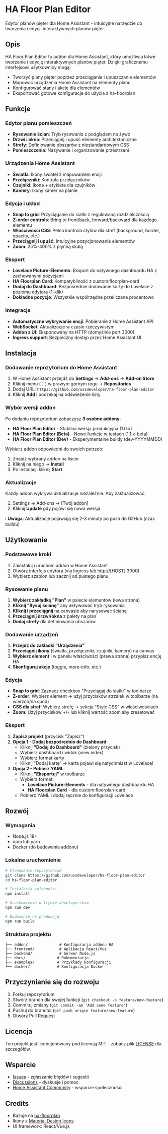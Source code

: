 # HA Floor Plan Editor

Edytor planów pięter dla Home Assistant - intuicyjne narzędzie do tworzenia i edycji interaktywnych planów pięter.

## Opis

HA Floor Plan Editor to addon dla Home Assistant, który umożliwia łatwe tworzenie i edycję interaktywnych planów pięter. Dzięki graficznemu interfejsowi użytkownicy mogą:

- Tworzyć plany pięter poprzez przeciąganie i upuszczanie elementów
- Mapować urządzenia Home Assistant na elementy planu
- Konfigurować stany i akcje dla elementów
- Eksportować gotowe konfiguracje do użycia z ha-floorplan

## Funkcje

### Edytor planu pomieszczeń
- **Rysowanie ścian**: Tryb rysowania z podglądem na żywo
- **Drzwi i okna**: Przeciągnij i upuść elementy architektoniczne
- **Strefy**: Definiowanie obszarów z niestandardowym CSS
- **Pomieszczenia**: Nazywanie i organizowanie przestrzeni

### Urządzenia Home Assistant
- **Światła**: Ikony świateł z mapowaniem encji
- **Przełączniki**: Kontrola przełączników
- **Czujniki**: Ikona + etykieta dla czujników
- **Kamery**: Ikony kamer na planie

### Edycja i układ
- **Snap to grid**: Przyciąganie do siatki z regulowaną rozdzielczością
- **Z-order controls**: Bring to front/back, forward/backward dla każdego elementu
- **Właściwości CSS**: Pełna kontrola stylów dla stref (background, border, opacity, etc.)
- **Przeciągnij i upuść**: Intuicyjne pozycjonowanie elementów
- **Zoom**: 25%-400% z płynną skalą

### Eksport
- **Lovelace Picture-Elements**: Eksport do natywnego dashboardu HA z zachowanymi pozycjami
- **HA Floorplan Card**: Kompatybilność z custom:floorplan-card
- **Dodaj do Dashboard**: Bezpośrednie dodawanie karty do Lovelace z poziomu edytora (1-klik)
- **Dokładne pozycje**: Wszystkie współrzędne przeliczane procentowo

### Integracja
- **Automatyczne wykrywanie encji**: Pobieranie z Home Assistant API
- **WebSocket**: Aktualizacje w czasie rzeczywistym
- **Addon z UI**: Eksponowany na HTTP (domyślnie port 3000)
- **Ingress support**: Bezpieczny dostęp przez Home Assistant UI

## Instalacja

### Dodawanie repozytorium do Home Assistant

1. W Home Assistant przejdź do **Settings** → **Add-ons** → **Add-on Store**
2. Kliknij menu (⋮) w prawym górnym rogu → **Repositories**
3. Dodaj URL: `https://github.com/ussdeveloper/ha-floor-plan-editor`
4. Kliknij **Add** i poczekaj na odświeżenie listy

### Wybór wersji addon

Po dodaniu repozytorium zobaczysz **3 osobne addony**:

- **HA Floor Plan Editor** - Stabilna wersja produkcyjna (1.0.x)
- **HA Floor Plan Editor (Beta)** - Nowe funkcje w testach (1.1.x-beta)
- **HA Floor Plan Editor (Dev)** - Eksperymentalne buildy (dev-YYYYMMDD)

Wybierz addon odpowiedni do swoich potrzeb:
1. Znajdź wybrany addon na liście
2. Kliknij na niego → **Install**
3. Po instalacji kliknij **Start**

### Aktualizacje

Każdy addon wykrywa aktualizacje niezależnie. Aby zaktualizować:
1. Settings → Add-ons → [Twój addon]
2. Kliknij **Update** gdy pojawi się nowa wersja

ℹ️ **Uwaga**: Aktualizacje pojawiają się 2-3 minuty po push do GitHub (czas buildu)

## Użytkowanie

### Podstawowe kroki
1. Zainstaluj i uruchom addon w Home Assistant
2. Otwórz interfejs edytora (via Ingress lub http://[HOST]:3000)
3. Wybierz szablon lub zacznij od pustego planu

### Rysowanie planu
1. **Wybierz zakładkę "Plan"** w palecie elementów (lewa strona)
2. **Kliknij "Rysuj ścianę"** aby aktywować tryb rysowania
3. **Kliknij i przeciągnij** na canvasie aby narysować ścianę
4. **Przeciągnij drzwi/okna** z palety na plan
5. **Dodaj strefy** dla definiowania obszarów

### Dodawanie urządzeń
1. **Przejdź do zakładki "Urządzenia"**
2. **Przeciągnij ikony** (światła, przełączniki, czujniki, kamery) na canvas
3. **Wybierz element** i w panelu właściwości (prawa strona) przypisz encję HA
4. **Skonfiguruj akcje** (toggle, more-info, etc.)

### Edycja
- **Snap to grid**: Zaznacz checkbox "Przyciągaj do siatki" w toolbarze
- **Z-order**: Wybierz element → użyj przycisków strzałek w toolbarze (na wierzch/na spód)
- **CSS dla stref**: Wybierz strefę → sekcja "Style CSS" w właściwościach
- **Zoom**: Użyj przycisków +/- lub kliknij wartość zoom aby zresetować

### Eksport
1. **Zapisz projekt** (przycisk "Zapisz")
2. **Opcja 1 - Dodaj bezpośrednio do Dashboard**:
   - Kliknij **"Dodaj do Dashboard"** (zielony przycisk)
   - Wybierz dashboard i widok (view index)
   - Wybierz format karty
   - Kliknij "Dodaj kartę" → karta pojawi się natychmiast w Lovelace!
3. **Opcja 2 - Pobierz YAML**:
   - Kliknij **"Eksportuj"** w toolbarze
   - Wybierz format:
     - **Lovelace Picture-Elements** - dla natywnego dashboardu HA
     - **HA Floorplan Card** - dla custom:floorplan-card
   - Pobierz YAML i dodaj ręcznie do konfiguracji Lovelace

## Rozwój

### Wymagania

- Node.js 18+
- npm lub yarn
- Docker (do budowania addonu)

### Lokalne uruchomienie

```bash
# Klonowanie repozytorium
git clone https://github.com/ussdeveloper/ha-floor-plan-editor
cd ha-floor-plan-editor

# Instalacja zależności
npm install

# Uruchomienie w trybie deweloperskim
npm run dev

# Budowanie na produkcję
npm run build
```

### Struktura projektu

```
├── addon/              # Konfiguracja addonu HA
├── frontend/           # Aplikacja React/Vue
├── backend/            # Serwer Node.js
├── docs/              # Dokumentacja
├── examples/          # Przykłady konfiguracji
└── docker/            # Konfiguracja Docker
```

## Przyczynianie się do rozwoju

1. Forkuj repozytorium
2. Stwórz branch dla swojej funkcji (`git checkout -b feature/new-feature`)
3. Commituj zmiany (`git commit -am 'Add some feature'`)
4. Pushuj do brancha (`git push origin feature/new-feature`)
5. Otwórz Pull Request

## Licencja

Ten projekt jest licencjonowany pod licencją MIT - zobacz plik [LICENSE](LICENSE) dla szczegółów.

## Wsparcie

- [Issues](https://github.com/ussdeveloper/ha-floor-plan-editor/issues) - zgłaszanie błędów i sugestii
- [Discussions](https://github.com/ussdeveloper/ha-floor-plan-editor/discussions) - dyskusje i pomoc
- [Home Assistant Community](https://community.home-assistant.io/) - wsparcie społeczności

## Credits

- Bazuje na [ha-floorplan](https://github.com/ExperienceLovelace/ha-floorplan)
- Ikony z [Material Design Icons](https://materialdesignicons.com/)
- UI framework: React/Vue.js